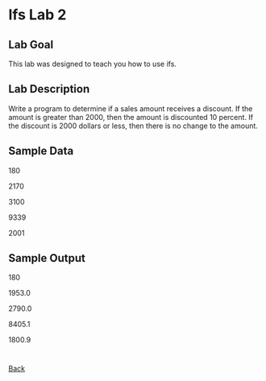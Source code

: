 # Ifs Lab 2
## Lab Goal
This lab was designed to teach you how to use ifs.


## Lab Description
Write a program to determine if a sales amount receives a discount. If the amount is greater than 2000, then the amount is discounted 10 percent. If the discount is 2000 dollars or less, then there is no change to the amount.



## Sample Data

180

2170

3100

9339

2001


## Sample Output

180

1953.0

2790.0

8405.1

1800.9

# 
[Back](../README.md)